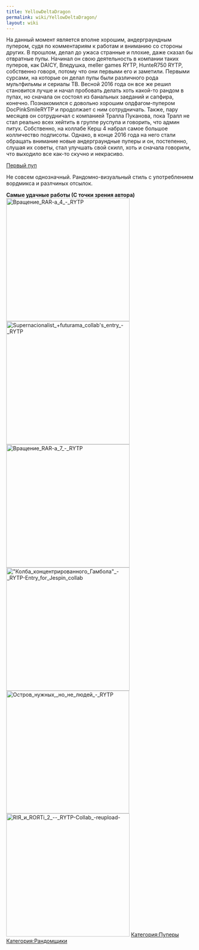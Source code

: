 ```yaml
---
title: YellowDeltaDragon
permalink: wiki/YellowDeltaDragon/
layout: wiki
---
```


На данный момент является вполне хорошим, андерграундным пупером, судя
по комментариям к работам и вниманию со стороны других. В прошлом, делал
до ужаса странные и плохие, даже сказал бы отвратные пупы. Начинал он
свою деятельность в компании таких пуперов, как DAICY, Вледушка, meller
games RYTP, HunteR750 RYTP, собственно говоря, потому что они первыми
его и заметили. Первыми сурсами, на которые он делал пупы были
различного рода мультфильмы и сериалы ТВ. Весной 2016 года он все же
решил становится лучше и начал пробовать делать хоть какой-то рандом в
пупах, но сначала он состоял из банальных заеданий и сапфира, конечно.
Познакомился с довольно хорошим олдфагом-пупером DocPinkSmileRYTP и
продолжает с ним сотрудничать. Также, пару месяцев он сотрудничал с
компанией Тралла Пуканова, пока Тралл не стал реально всех хейтить в
группе руспупа и говорить, что админ питух. Собственно, на коллабе Керш
4 набрал самое большое колличество подписоты. Однако, в конце 2016 года
на него стали обращать внимание новые андерграундные пуперы и он,
постепенно, слушая их советы, стал улучшать свой скилл, хоть и сначала
говорили, что выходило все как-то скучно и некрасиво.

[Первый пуп](https://www.youtube.com/watch?v=bNCqlWdpymc)

Не совсем однозначный. Рандомно-визуальный стиль с употреблением
вордмикса и разлчиных отсылок.

**Самые удачные работы (С точки зрения автора)**
<img src="Вращение_RAR-a_4_-_RYTP" title="fig:Вращение_RAR-a_4_-_RYTP" width="330" height="330" alt="Вращение_RAR-a_4_-_RYTP" />
<img src="Supernacionalist_+futurama_collab&#39;s_entry_-_RYTP" title="fig:Supernacionalist_+futurama_collab&#39;s_entry_-_RYTP" width="330" height="330" alt="Supernacionalist_+futurama_collab&#39;s_entry_-_RYTP" />
<img src="Вращение_RAR-a_7_-_RYTP" title="fig:Вращение_RAR-a_7_-_RYTP" width="330" height="330" alt="Вращение_RAR-a_7_-_RYTP" />
<img src="&quot;Колба_концентрированного_Гамбола&quot;_-_RYTP-Entry_for_Jespin_collab" title="fig:&quot;Колба_концентрированного_Гамбола&quot;_-_RYTP-Entry_for_Jespin_collab" width="330" height="330" alt="&quot;Колба_концентрированного_Гамбола&quot;_-_RYTP-Entry_for_Jespin_collab" />
<img src="Остров_нужных,_но_не_людей_-_RYTP" title="fig:Остров_нужных,_но_не_людей_-_RYTP" width="329" height="329" alt="Остров_нужных,_но_не_людей_-_RYTP" />
<img src="RIЯ_и_ROЯTi_2_--_RYTP-Collab_-reupload-" title="fig:RIЯ_и_ROЯTi_2_--_RYTP-Collab_-reupload-" width="330" height="330" alt="RIЯ_и_ROЯTi_2_--_RYTP-Collab_-reupload-" />
[Категория:Пуперы](Категория:Пуперы "wikilink")
[Категория:Рандомщики](Категория:Рандомщики "wikilink")
